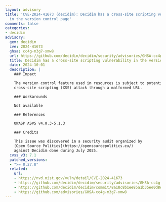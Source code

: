 ```yaml
---
layout: advisory
title: 'CVE-2024-41673 (decidim): Decidim has a cross-site scripting vulnerability
  in the version control page'
comments: false
categories:
- decidim
advisory:
  gem: decidim
  cve: 2024-41673
  ghsa: cc4g-m3g7-xmw8
  url: https://github.com/decidim/decidim/security/advisories/GHSA-cc4g-m3g7-xmw8
  title: Decidim has a cross-site scripting vulnerability in the version control page
  date: 2024-10-01
  description: |
    ### Impact

    The version control feature used in resources is subject to potential
    cross-site scripting (XSS) attack through a malformed URL.

    ### Workarounds

    Not available

    ### References

    OWASP ASVS v4.0.3-5.1.3

    ### Credits

    This issue was discovered in a security audit organized by
    [Open Source Politics](https://opensourcepolitics.eu/)
    against Decidim done during July 2025.
  cvss_v3: 7.1
  patched_versions:
  - ">= 0.27.8"
  related:
    url:
    - https://nvd.nist.gov/vuln/detail/CVE-2024-41673
    - https://github.com/decidim/decidim/security/advisories/GHSA-cc4g-m3g7-xmw8
    - https://github.com/decidim/decidim/commit/8a18c8b1ee85a1b35ee0d8d5893f218695d15637
    - https://github.com/advisories/GHSA-cc4g-m3g7-xmw8
---
```

